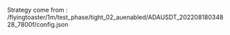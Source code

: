 Strategy come from : /flyingtoaster/1m/test_phase/tight_02_auenabled/ADAUSDT_20220818034828_7800f/config.json
